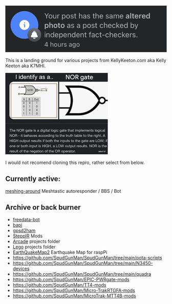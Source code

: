 ![image](etc/pic/fact.jpg)

This is a landing ground for various projects from KellyKeeton.com aka Kelly Keeton aka K7MHI.

![NOR7](etc/pic/NOR7_s.jpg)

I would not recomend cloning this repro, rather select from below.

## Currently active: 

[meshing-around](https://github.com/SpudGunMan/meshing-around) Meshtastic autoresponder / BBS / Bot

## Archive or back burner
- [freedata-bot](https://github.com/SpudGunMan/freedata-bot)
- [bapi](https://github.com/SpudGunMan/bapi)
- [gpsd2ham](https://github.com/SpudGunMan/gpsd2ham)
- [SteppIR](https://github.com/SpudGunMan/steppir-mods) Mods
- [Arcade](/arcade/README.md) projects folder
- [Lego](Lego/README.md) projects folder
- [EarthQuakeMap2](https://github.com/SpudGunMan/EQMap2) Earthquake Map for raspPi
- https://github.com/SpudGunMan/SpudGunMan/tree/main/pota-scripts
- https://github.com/SpudGunMan/SpudGunMan/tree/main/N3450-devices
- https://github.com/SpudGunMan/SpudGunMan/tree/main/quadra
- https://github.com/SpudGunMan/EPIC-PWRgate-mods
- https://github.com/SpudGunMan/TT4-mods
- https://github.com/SpudGunMan/Micro-TrakRTGFA-mods
- https://github.com/SpudGunMan/MicroTrak-MTT4B-mods